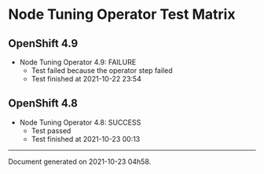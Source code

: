 
Node Tuning Operator Test Matrix
================================

OpenShift 4.9
-------------


* Node Tuning Operator 4.9: FAILURE
  - Test failed because the operator step failed
  - Test finished at 2021-10-22 23:54

OpenShift 4.8
-------------


* Node Tuning Operator 4.8: SUCCESS
  - Test passed
  - Test finished at 2021-10-23 00:13


---
Document generated on 2021-10-23 04h58.
